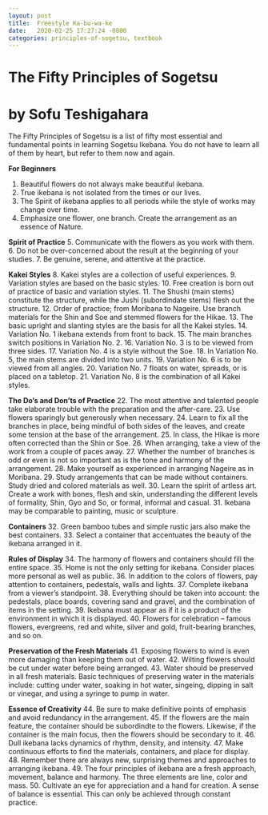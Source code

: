 ```yaml
---
layout: post
title:  Freestyle Ka-bu-wa-ke
date:   2020-02-25 17:27:24 -0800
categories: principles-of-sogetsu, textbook
---
```

# The Fifty Principles of Sogetsu
# by Sofu Teshigahara

The Fifty Principles of Sogetsu is a list of fifty most essential and fundamental points in learning Sogetsu Ikebana. You do not have to learn all of them by heart, but refer to them now and again.

**For Beginners**
1. Beautiful flowers do not always make beautiful ikebana.
2. True ikebana is not isolated from the times or our lives.
3. The Spirit of ikebana applies to all periods while the style of works may change over time.
4. Emphasize one flower, one branch. Create the arrangement as an essence of Nature.

**Spirit of Practice**
5. Communicate with the flowers as you work with them.
6. Do not be over-concerned about the result at the beginning of your studies.
7. Be genuine, serene, and attentive at the practice.

**Kakei Styles**
8. Kakei styles are a collection of useful experiences.
9. Variation styles are based on the basic styles.
10. Free creation is born out of practice of basic and variation styles.
11. The Shushi (main stems) constitute the structure, while the Jushi (subordindate stems) flesh out the structure.
12. Order of practice; from Moribana to Nageire. Use branch materials for the Shin and Soe and stemmed flowers for the Hikae.
13. The basic upright and slanting styles are the basis for all the Kakei styles.
14. Variation No. 1 ikebana extends from front to back.
15. The main branches switch positions in Variation No. 2.
16. Variation No. 3 is to be viewed from three sides.
17. Variation No. 4 is a style without the Soe.
18. In Variation No. 5, the main stems are divided into two units.
19. Variation No. 6 is to be viewed from all angles.
20. Variation No. 7 floats on water, spreads, or is placed on a tabletop.
21. Variation No. 8 is the combination of all Kakei styles.

**The Do’s and Don’ts of Practice**
22. The most attentive and talented people take elaborate trouble with the preparation and the after-care.
23. Use flowers sparingly but generously when necessary.
24. Learn to fix all the branches in place, being mindful of both sides of the leaves, and create some tension at the base of the arrangement.
25. In class, the Hikae is more often corrected than the Shin or Soe. 
26. When arranging, take a view of the work from a couple of paces away.
27. Whether the number of branches is odd or even is not so important as is the tone and harmony of the arrangement.
28. Make yourself as experienced in arranging Nageire as in Moribana. 
29. Study arrangements that can be made without containers. Study dried and colored materials as well.
30. Learn the spirit of artless art. Create a work with bones, flesh and skin, understanding the different levels of formality, Shin, Gyo and So, or formal, informal and casual.
31. Ikebana may be comparable to painting, music or sculpture.

**Containers**
32. Green bamboo tubes and simple rustic jars also make the best containers.
33. Select a container that accentuates the beauty of the ikebana arranged in it.

**Rules of Display**
34. The harmony of flowers and containers should fill the entire space.
35. Home is not the only setting for ikebana. Consider places more personal as well as public.
36. In addition to the colors of flowers, pay attention to containers, pedestals, walls and lights.
37. Complete ikebana from a viewer’s standpoint.
38. Everything should be taken into account: the pedestals, place boards, covering sand and gravel, and the combination of items in the setting.
39. Ikebana must appear as if it is a product of the environment in which it is displayed.
40. Flowers for celebration – famous flowers, evergreens, red and white, silver and gold, fruit-bearing branches, and so on.

**Preservation of the Fresh Materials**
41. Exposing flowers to wind is even more damaging than keeping them out of water.
42. Wilting flowers should be cut under water before being arranged.
43. Water should be preserved in all fresh materials. Basic techniques of preserving water in the materials include: cutting under water, soaking in hot water, singeing, dipping in salt or vinegar, and using a syringe to pump in water.

**Essence of Creativity**
44. Be sure to make definitive points of emphasis and avoid redundancy in the arrangement.
45. If the flowers are the main feature, the container should be subordindte to the flowers. Likewise, if the container is the main focus, then the flowers should be secondary to it.
46. Dull ikebana lacks dynamics of rhythm, density, and intensity.
47. Make continuous efforts to find the materials, containers, and place for display.
48. Remember there are always new, surprising themes and approaches to arranging ikebana.
49. The four principles of ikebana are a fresh approach, movement, balance and harmony. The three elements are line, color and mass.
50. Cultivate an eye for appreciation and a hand for creation. A sense of balance is essential. This can only be achieved through constant practice.
